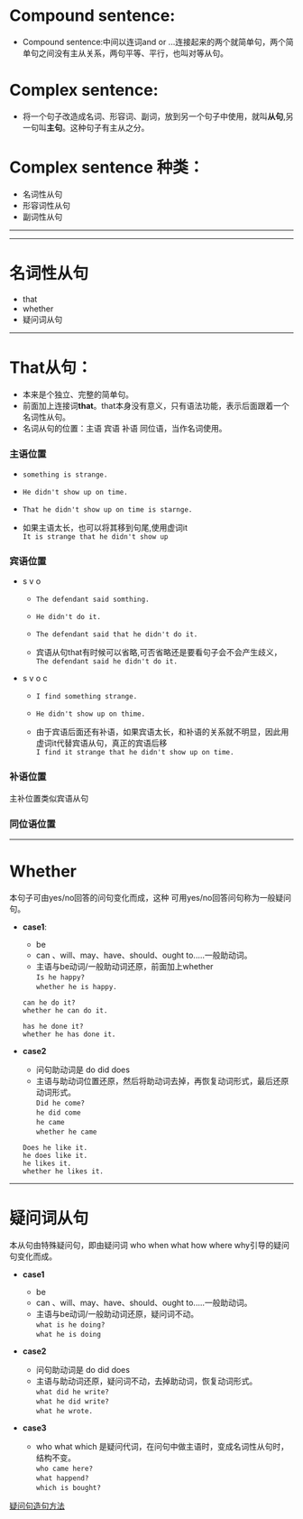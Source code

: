 # Compound sentence:
* Compound sentence:中间以连词and or ...连接起来的两个就简单句，两个简单句之间没有主从关系，两句平等、平行，也叫对等从句。  

# Complex sentence:
* 将一个句子改造成名词、形容词、副词，放到另一个句子中使用，就叫**从句**,另一句叫**主句**。这种句子有主从之分。

# Complex sentence 种类：
* 名词性从句
* 形容词性从句
* 副词性从句  
***  
***
# 名词性从句
* that
* whether
* 疑问词从句
***
# That从句：   
* 本来是个独立、完整的简单句。
* 前面加上连接词**that**。that本身没有意义，只有语法功能，表示后面跟着一个名词性从句。
* 名词从句的位置：主语 宾语 补语 同位语，当作名词使用。  

### 主语位置
* `something is strange.`

* `He didn't show up on time.`

* `That he didn't show up on time is starnge.`

* 如果主语太长，也可以将其移到句尾,使用虚词it  
 `It is strange that he didn't show up`  

### 宾语位置
* s v o

    * `The defendant said somthing.`

    * `He didn't do it.`

    * `The defendant said that he didn't do it.`
    
    * 宾语从句that有时候可以省略,可否省略还是要看句子会不会产生歧义，
     `The defendant said he didn't do it.`
     
* s v o c  

    * `I find something strange.`
    
    * `He didn't show up on thime.` 
    
    * 由于宾语后面还有补语，如果宾语太长，和补语的关系就不明显，因此用虚词it代替宾语从句，真正的宾语后移  
`I find it strange that he didn't show up on time.`  

### 补语位置
主补位置类似宾语从句

### 同位语位置  


***


# Whether
本句子可由yes/no回答的问句变化而成，这种
可用yes/no回答问句称为一般疑问句。
* **case1**:
    * be
    * can 、will、may、have、should、ought to.....一般助动词。
    * 主语与be动词/一般助动词还原，前面加上whether  
    `Is he happy?`  
    `whether he is happy.`
    
    `can he do it?`  
    `whether he can do it.`
    
    `has he done it?`  
    `whether he has done it.`
    
* **case2**
    * 问句助动词是 do did does
    * 主语与助动词位置还原，然后将助动词去掉，再恢复动词形式，最后还原动词形式。  
    `Did he come?`  
    `he did come`  
    `he came`  
    `whether he came`  
    
    `Does he like it.`  
    `he does like it.`  
    `he likes it.`  
    `whether he likes it.`
***
# 疑问词从句
本从句由特殊疑问句，即由疑问词 who when what how where why引导的疑问句变化而成。

* **case1**
    * be
    * can 、will、may、have、should、ought to.....一般助动词。
    * 主语与be动词/一般助动词还原，疑问词不动。  
    `what is he doing?`  
    `what he is doing`
    
* **case2**
    * 问句助动词是 do did does
    * 主语与助动词还原，疑问词不动，去掉助动词，恢复动词形式。  
    `what did he write?`  
    `what he did write?`  
    `what he wrote.`  
* **case3**
    * who what which 是疑问代词，在问句中做主语时，变成名词性从句时，结构不变。  
    `who came here?`  
    `what happend?`  
    `which is bought?`  

<a href="./疑问句造句方法.md">疑问句造句方法</a>
    
    
    